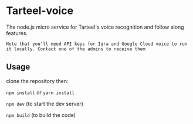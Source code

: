 # Tarteel-voice


The node.js micro service for Tarteel's voice recognition and follow along features.

`Note that you'll need API keys for Iqra and Google Cloud voice to run it locally. Contact one of the admins to receive them`

## Usage

clone the repository then:

`npm install` or `yarn install`

`npm dev` (to start the dev server)

`npm build` (to build the code)






